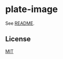 # plate-image

See [README](https://github.com/udecode/plate).

## License

[MIT](../../../LICENSE)
